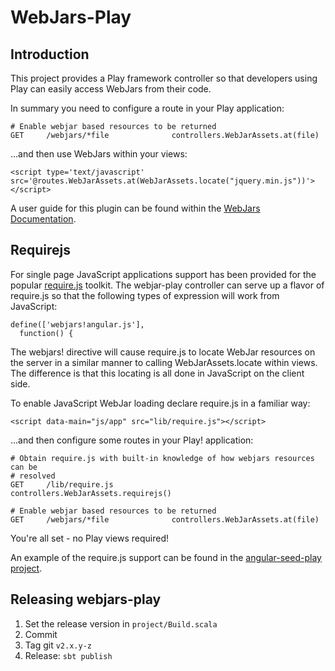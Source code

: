 WebJars-Play
============

Introduction
------------
This project provides a Play framework controller so that developers using Play can easily access WebJars from their code.

In summary you need to configure a route in your Play application:

	# Enable webjar based resources to be returned
	GET     /webjars/*file              controllers.WebJarAssets.at(file)

...and then use WebJars within your views:

	<script type='text/javascript' src='@routes.WebJarAssets.at(WebJarAssets.locate("jquery.min.js"))'></script>

A user guide for this plugin can be found within the [WebJars Documentation](http://www.webjars.org/documentation).

Requirejs
---------
For single page JavaScript applications support has been provided for the popular [require.js](http://requirejs.org/) toolkit. The webjar-play controller can serve up a flavor of require.js so that the following types of expression will work from JavaScript:

	define(['webjars!angular.js'], 
	  function() {

The webjars! directive will cause require.js to locate WebJar resources on the server in a similar manner to calling WebJarAssets.locate within views. The difference is that this locating is all done in JavaScript on the client side.

To enable JavaScript WebJar loading declare require.js in a familiar way:

	<script data-main="js/app" src="lib/require.js"></script>

...and then configure some routes in your Play! application:

	# Obtain require.js with built-in knowledge of how webjars resources can be
	# resolved
	GET     /lib/require.js             controllers.WebJarAssets.requirejs()

	# Enable webjar based resources to be returned
	GET     /webjars/*file              controllers.WebJarAssets.at(file)

You're all set - no Play views required!

An example of the require.js support can be found in the [angular-seed-play project](https://github.com/huntc/angular-seed-play).


Releasing webjars-play
----------------------

1. Set the release version in `project/Build.scala`
2. Commit
3. Tag git `v2.x.y-z`
4. Release: `sbt publish`
